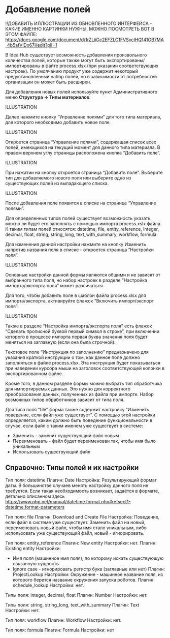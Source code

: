# Добавление полей

‼️ДОБАВИТЬ ИЛЛЮСТРАЦИИ ИЗ ОБНОВЛЕННОГО ИНТЕРФЕЙСА - КАКИЕ ИМЕННО КАРТИНКИ НУЖНЫ, МОЖНО ПОСМОТРЕТЬ ВОТ В ЭТОМ ФАЙЛЕ: https://docs.google.com/document/d/1rZLiiGc2EFZLC1FVSvcIHQ141GB7MA_4b5afViDx67I/edit?pli=1


В Idea Hub существует возможность добавления произвольного количества полей, которые также могут быть экспортированы/импортированы в файте process.xlsx (при указании соответствующих настроек). По умолчанию продукт уже содержит некоторый предустановленный набор полей, но в зависимости от потребностей организации он может быть расширен.

Для добавления новых полей используйте пункт Административного меню **Структура -> Типы материалов**:

ILLUSTRATION

Далее нажмите кнопку “Управление полями” для того типа материала, для которого необходимо добавить новое поле.

ILLUSTRATION

Откроется страница “Управление полями”, содержащая список всех полей, имеющихся на текущий момент для данного типа материала. В правом верхнем углу страницы расположена кнопка “Добавить поле”.

ILLUSTRATION

При нажатии на кнопку откроется страница “Добавить поле”. Выберите тип для добавляемого нового поля или выберите одно из существующих полей из выпадающего списка.

ILLUSTRATION

После добавления поле появится в списке на странице “Управление полями”.

Для определенных типов полей существует возможность указать, можно ли будет его заполнять с помощью импорта process.xslx файла. 
К таким типам полей относятся: datetime, file, entity_reference, integer, decimal, float, string, string_long, text_with_summary, workflow, formula.

Для изменения данной настройки нажмите на кнопку Изменить напротив названия поля в списке - откроется страница “Настройки поля”:

ILLUSTRATION

Основные настройки данной формы являются общими и не зависят от выбранного типа поля, но набор настроек в разделе “Настройка импорта/экспорта поля” может различаться.

Для того, чтобы добавить поле в шаблон файла process.xlsx для импорта/экспорта, активируйте флажок “Включить импорт/экспорт поля”:

ILLUSTRATION

Также в разделе “Настройка импорта/экспорта поля” есть флажок “Сделать прописной буквой первый символ в строке”, при включении которого в процессе импорта первая буква значения поля будет меняться на заглавную (если она была строчной).

Текстовое поле “Инструкция по заполнению” предназначено для указания краткой инструкции о том, как данное поле должно заполняться в файле process.xlsx. Эта инструкция будет показываться при наведении курсора мыши на заголовок соответствующей колонки в экспортированном файле. 

Кроме того, в данном разделе формы можно выбрать тип обработчика для импортируемых данных. Это нужно для корректного преобразования данных, полученных из файла при импорте. Набор возможных типов обработчиков зависит от типа поля.

Для типа поля “file” форма также содержит настройку “Изменить поведение, если файл уже существует”.
С помощью этой настройки определяется, каким должно быть поведение функциональности в случае, если файл с таким именем уже существует в системе:
- Заменить - заменит существующий файл новым
- Переименовать - файл будет переименован так, чтобы имя было уникальным
- Использовать существующий файл

## Справочно: Типы полей и их настройки

Тип поля: datetime
Плагин: Date
Настройка: Результирующий формат даты. В большинстве случаев  менять настройку данного поля  не требуется. Если такая необходимость возникает, задаётся в формате, детально описанном здесь https://www.php.net/manual/datetime.format.php#refsect1-datetime.format-parameters

Тип поля: file
Плагин: Download and Create File
Настройка: Поведение, если файл в системе уже существует. Заменить файл на новый, переименовать новый файл, чтобы имя стало уникальным, либо использовать уже существующий файл, новый - игнорировать.

Тип поля: entity_reference
Плагин: New entity
Настройки: нет.
Плагин: Existing entity
Настройки:
- Имя поля (машинное имя поля), по которому искать существующую связанную сущность.
- Ignore case - игнорировать регистр букв (заглавные или нет)
Плагин: ProjectLookup
Настройки: Окружение - машинное название поля, из которого берется название окружения запуска роботов.
Плагин: schedule_lookup
Настройки: нет.

Типы поля: integer, decimal, float
Плагин: Number
Настройки: нет.

Типы поля: string, string_long, text_with_summary
Плагин: Text
Настройки: нет.

Тип поля: workflow
Плагин: Workflow
Настройки: нет.

Тип поля: formula
Плагин: Formula
Настройки: нет
